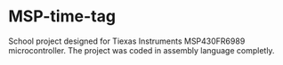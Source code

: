 # MSP-time-tag
School project designed for Tiexas Instruments MSP430FR6989 microcontroller. The project was coded in assembly language completly.
